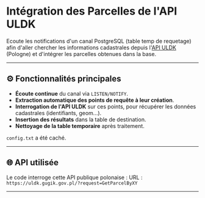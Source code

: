 # Intégration des Parcelles de l'API ULDK

Ecoute les notifications d'un canal PostgreSQL (table temp de requetage) afin d'aller chercher les informations cadastrales depuis l'[API ULDK](https://uldk.gugik.gov.pl) (Pologne) et d'intégrer les parcelles obtenues dans la base.

---

## ⚙️ Fonctionnalités principales

- **Écoute continue** du canal via `LISTEN/NOTIFY`.
- **Extraction automatique des points de requête à leur création**.
- **Interrogation de l'API ULDK** sur ces points, pour récupérer les données cadastrales (identifiants, geom...).
- **Insertion des résultats** dans la table de destination.
- **Nettoyage de la table temporaire** après traitement.

`config.txt` a été caché.

---

## 🌐 API utilisée

Le code interroge cette API publique polonaise : 
URL : `https://uldk.gugik.gov.pl/?request=GetParcelByXY`  

---
